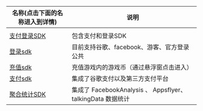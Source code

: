 | 名称(点击下面的名称进入到详情)   | 说明                                                        |
| -------------------------------- | ----------------------------------------------------------- |
|                                  |                                                             |
| [支付登录SDK](\HiaYouSDK)        | 包含支付和登录SDK                                           |
| [登录sdk](/haiyou_login)         | 目前支持谷歌、facebook、游客、官方登录公共                  |
| [充值sdk](/haiyou_topup)         | 充值游戏内的游戏币（通过悬浮窗点击进入）                    |
| [支付sdk](/haiyou_pay)           | 集成了谷歌支付以及第三方支付平台                            |
| [聚合统计SDK ](\haiyou_analysis) | 集成了 FacebookAnalysis 、 Appsflyer、 talkingData 数据统计 |


